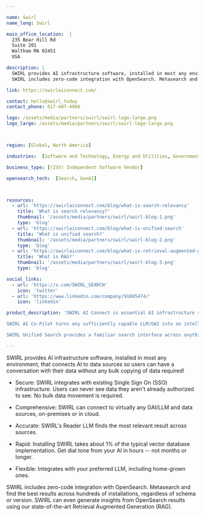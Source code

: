 ```yaml
---

name: Swirl
name_long: Swirl

main_office_location:  |
  235 Bear Hill Rd
  Suite 201
  Waltham MA 02451
  USA

description: |
  SWIRL provides AI infrastructure software, installed in most any environment, that connects AI to data sources so users can have a conversation with their data without any bulk copying of data required!
  SWIRL includes zero-code integration with OpenSearch. Metasearch and find the best results across hundreds of installations, regardless of schema or version. SWIRL can even generate insights from OpenSearch results using our state-of-the-art Retrieval Augmented Generation (RAG).

link: https://swirlaiconnect.com/

contact: hello@swirl.today
contact_phone: 617-407-4966

logo: /assets/media/partners/swirl/swirl-logo-large.png
logo_large: /assets/media/partners/swirl/swirl-logo-large.png



region: [Global, North America]

industries:  [Software and Technology, Energy and Utilities, Government, Financial Services, Healthcare, Retail, Telecommunications]

business_type: [(ISV) Independent Software Vendor]

opensearch_tech:  [Search, GenAI]



resources:
  - url: 'https://swirlaiconnect.com/blog/what-is-search-relevancy'
    title: 'What is search relevancy?'
    thumbnail: '/assets/media/partners/swirl/swirl-blog-1.png'
    type: 'blog'
  - url: 'https://swirlaiconnect.com/blog/what-is-unified-search'
    title: 'What is unified search?'
    thumbnail: '/assets/media/partners/swirl/swirl-blog-2.png'
    type: 'blog'
  - url: 'https://swirlaiconnect.com/blog/what-is-retrieval-augmented-generation-rag'
    title: 'What is RAG?'
    thumbnail: '/assets/media/partners/swirl/swirl-blog-3.png'
    type: 'blog'

social_links:
  - url: 'https://x.com/SWIRL_SEARCH'
    icon: 'twitter'
  - url: 'https://www.linkedin.com/company/91695474/'
    icon: 'linkedin'

product_description: 'SWIRL AI Connect is essential AI infrastructure software that connects LLMs/GAIs to diverse enterpise data platforms, applications and information services - including most databases and search engines. SWIRL enables the direct flow of information to create accurate, timely, personal AI-driven insights via RAG without any "lift and shift".

SWIRL AI Co-Pilot turns any sufficiently capable LLM/GAI into an intelligent assistant designed to revolutionize your data interaction and save everyone time. Seamlessly integrated with SWIRL AI Connect, SWIRL Co-Pilot enhances productivity, ensures data security, and provides comprehensive access to information without compromising security or compliance.

SWIRL Unified Search provides a familiar search interface across anything SWIRL AI Connect can connect to, as well as full support for RAG.'

---
```

SWIRL provides AI infrastructure software, installed in most any environment, that connects AI to data sources so users can have a conversation with their data without any bulk copying of data required!

- Secure: SWIRL integrates with existing Single Sign On (SSO) infrastructure. Users can never see data they aren't already authorized to see. No bulk data movement is required.

- Comprehensive: SWIRL can connect to virtually any GAI/LLM and data sources, on-premises or in cloud.

- Accurate: SWIRL's Reader LLM finds the most relevant result across sources.

- Rapid: Installing SWIRL takes about 1% of the typical vector database implementation. Get dial tone from your AI in hours -- not months or longer.

- Flexible: Integrates with your preferred LLM, including home-grown ones.

SWIRL includes zero-code integration with OpenSearch. Metasearch and find the best results across hundreds of installations, regardless of schema or version. SWIRL can even generate insights from OpenSearch results using our state-of-the-art Retrieval Augmented Generation (RAG).